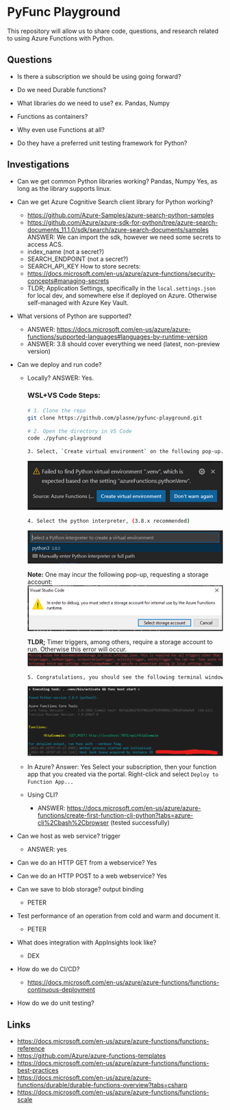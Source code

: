 # PyFunc Playground

This repository will allow us to share code, questions, and research related to using Azure Functions with Python.

## Questions

- Is there a subscription we should be using going forward?

- Do we need Durable functions?

- What libraries do we need to use? ex. Pandas, Numpy

- Functions as containers?

- Why even use Functions at all?

- Do they have a preferred unit testing framework for Python?

## Investigations

- Can we get common Python libraries working? Pandas, Numpy
    Yes, as long as the library supports linux.

- Can we get Azure Cognitive Search client library for Python working?
    - https://github.com/Azure-Samples/azure-search-python-samples
    - https://github.com/Azure/azure-sdk-for-python/tree/azure-search-documents_11.1.0/sdk/search/azure-search-documents/samples
    ANSWER:
    We can import the sdk, however we need some secrets to access ACS.
    - index_name (not a secret?)
    - SEARCH_ENDPOINT (not a secret?)
    - SEARCH_API_KEY
    How to store secrets:
    - https://docs.microsoft.com/en-us/azure/azure-functions/security-concepts#managing-secrets
    - TLDR; Application Settings, specifically in the `local.settings.json` for local dev, and somewhere else if deployed on Azure. Otherwise self-managed with Azure Key Vault.

- What versions of Python are supported?
    - ANSWER: https://docs.microsoft.com/en-us/azure/azure-functions/supported-languages#languages-by-runtime-version
    - ANSWER: 3.8 should cover everything we need (latest, non-preview version)

- Can we deploy and run code?
    - Locally?
        ANSWER: Yes.
        
        ### WSL+VS Code Steps:
        ```bash
        # 1. Clone the repo
        git clone https://github.com/plasne/pyfunc-playground.git
        ```

        ```bash
        # 2. Open the directory in VS Code
        code ./pyfunc-playground
        ```

        ```bash
        3. Select, `Create virtual environment` on the following pop-up.
        ```
        ![venv popup](.images/pyfunc-venv.PNG)

        ```bash
        4. Select the python interpreter, (3.8.x recommended)
        ```

        ![venv popup2](.images/pyfunc-venv2.PNG)

        **Note:** One may incur the following pop-up, requesting a storage account:
        ![venv popup2](.images/pyfunc-storage-account.PNG)
        
        **TLDR;** Timer triggers, among others, require a storage account to run. Otherwise this error will occur.
        ![venv popup2](.images/pyfunc-storage-error.png)

        ```bash
        5. Congratulations, you should see the following terminal window!
        ```
        ![success](.images/pyfunc-success.png)
        

        
    - In Azure?
        Answer: Yes
        Select your subscription, then your function app that you created via the portal.
        Right-click and select `Deploy to Function App...`


    - Using CLI?
        - ANSWER: https://docs.microsoft.com/en-us/azure/azure-functions/create-first-function-cli-python?tabs=azure-cli%2Cbash%2Cbrowser (tested successfully)

- Can we host as web service? trigger
    - ANSWER: yes

- Can we do an HTTP GET from a webservice?
    Yes
- Can we do an HTTP POST to a web webservice?
    Yes

- Can we save to blob storage? output binding
    - PETER

- Test performance of an operation from cold and warm and document it.
    - PETER

- What does integration with AppInsights look like?
    - DEX

- How do we do CI/CD?
    - https://docs.microsoft.com/en-us/azure/azure-functions/functions-continuous-deployment

- How do we do unit testing?

## Links

- https://docs.microsoft.com/en-us/azure/azure-functions/functions-reference
- https://github.com/Azure/azure-functions-templates
- https://docs.microsoft.com/en-us/azure/azure-functions/functions-best-practices
- https://docs.microsoft.com/en-us/azure/azure-functions/durable/durable-functions-overview?tabs=csharp
- https://docs.microsoft.com/en-us/azure/azure-functions/functions-scale